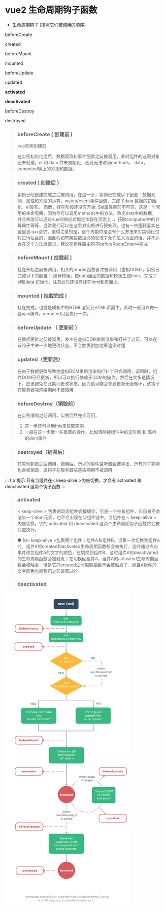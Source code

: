 # vue2 生命周期钩子函数
- 生命周期钩子 (按照它们被调用的顺序)

beforeCreate

created

beforeMount

mounted

beforeUpdate

updated

**activated**

**deactivated**

beforeDestroy

destroyed

> ### beforeCreate ( 创建前 )
> 
> vue实例创建前
>
> 在实例初始化之后，数据观测和事件配置之前被调用，此时组件的选项对象还未创建，el 和 data 并未初始化，因此无法访问methods， data， computed等上的方法和数据。
> 

> ### created ( 创建后 ）
>
> 实例已经创建完成之后被调用，在这一步，实例已完成以下配置：数据观测、属性和方法的运算，watch/event事件回调，完成了data 数据的初始化，el没有。 然而，挂在阶段还没有开始, $el属性目前不可见，这是一个常用的生命周期，因为你可以调用methods中的方法，改变data中的数据，并且修改可以通过vue的响应式绑定体现在页面上，，获取computed中的计算属性等等，通常我们可以在这里对实例进行预处理，也有一些童鞋喜欢在这里发ajax请求，值得注意的是，这个周期中是没有什么方法来对实例化过程进行拦截的，因此假如有某些数据必须获取才允许进入页面的话，并不适合在这个方法发请求，建议在组件路由钩子beforeRouteEnter中完成
>
>

> ### beforeMount ( 挂载前 )
>
> 挂在开始之前被调用，相关的render函数首次被调用（虚拟DOM），实例已完成以下的配置： 编译模板，把data里面的数据和模板生成html，完成了el和data 初始化，注意此时还没有挂在html到页面上。
>

> ### mounted ( 挂载完成 )
>
> 挂在完成，也就是模板中的HTML渲染到HTML页面中，此时一般可以做一些ajax操作，mounted只会执行一次。
>

> ### beforeUpdate （ 更新前 ）
>
> 在数据更新之前被调用，发生在虚拟DOM重新渲染和打补丁之前，可以在该钩子中进一步地更改状态，不会触发附加地重渲染过程
>

> ### updated（更新后）
>
> 在由于数据更改导致地虚拟DOM重新渲染和打补丁只会调用，调用时，组件DOM已经更新，所以可以执行依赖于DOM的操作，然后在大多是情况下，应该避免在此期间更改状态，因为这可能会导致更新无限循环，该钩子在服务器端渲染期间不被调用
>

> ### beforeDestroy（销毁前）
>
> 在实例销毁之前调用，实例仍然完全可用，
> 1. 这一步还可以用this来获取实例，
> 2. 一般在这一步做一些重置的操作，比如清除掉组件中的定时器 和 监听的dom事件
>

> ### destroyed（销毁后）
>
> 在实例销毁之后调用，调用后，所以的事件监听器会被移出，所有的子实例也会被销毁，该钩子在服务器端渲染期间不被调用
>


::: tip 提示
只有当组件在< keep-alive >内被切换，才会有 activated 和 deactivated 这两个钩子函数
:::

> ### activated
> < keep-alive > 包裹的动态组件会被缓存，它是一个抽象组件，它自身不会渲染一个dom元素，也不会出现在父组件链中。当组件在 < keep-alive > 内被切换，它的 activated 和 deactivated 这两个生命周期钩子函数将会被对应执行。

> ● 如< keep-alive >包裹两个组件：组件A和组件B。当第一次切换到组件A时，组件A的created和activated生命周期函数都会被执行，这时通过点击事件改变组件A的文字的颜色，在切换到组件B，这时组件A的deactivated的生命周期函数会被触发；在切换回组件A，组件A的activated生命周期函数会被触发，但是它的created生命周期函数不会被触发了，而且A组件的文字颜色也是我们之前设置过的。

> ### deactivated

![lifecycle](/images/lifecycle.png "lifecycle")